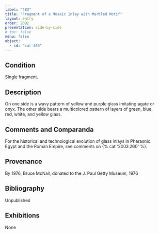 ```yaml
---
label: "483"
title: "Fragment of a Mosaic Inlay with Marbled Motif"
layout: entry
order: 2092
presentation: side-by-side
# toc: false
menu: false
object:
  - id: "cat-483"
---
```


## Condition

Single fragment.

## Description

On one side is a wavy pattern of yellow and purple glass imitating agate or onyx. The other side bears a multicolored pattern of layers of green, blue, red, white, and yellow glass.

## Comments and Comparanda

For the historical and technological evolution of glass inlays in Pharaonic Egypt and the Roman Empire, see comments on {% cat '2003.260' %}.

## Provenance

By 1976, Bruce McNall, donated to the J. Paul Getty Museum, 1976

## Bibliography

Unpublished

## Exhibitions

None